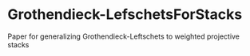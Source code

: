 # Grothendieck-LefschetsForStacks
Paper for generalizing Grothendieck-Leftschets to weighted projective stacks
